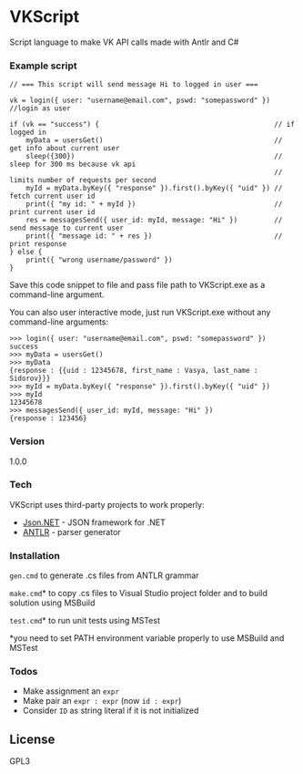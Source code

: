 # VKScript
Script language to make VK API calls made with Antlr and C#

### Example script

```VKScript
// === This script will send message Hi to logged in user ===

vk = login({ user: "username@email.com", pswd: "somepassword" }) //login as user

if (vk == "success") {                                           // if logged in
	myData = usersGet()                                          // get info about current user
	sleep({300})                                                 // sleep for 300 ms because vk api 
	                                                             // limits number of requests per second
	myId = myData.byKey({ "response" }).first().byKey({ "uid" }) // fetch current user id
	print({ "my id: " + myId })                                  // print current user id
	res = messagesSend({ user_id: myId, message: "Hi" })         // send message to current user
	print({ "message id: " + res })                              // print response
} else {
	print({ "wrong username/password" })
}
```

Save this code snippet to file and pass file path to VKScript.exe as a command-line argument.

You can also user interactive mode, just run VKScript.exe without any command-line arguments:

```VKScript
>>> login({ user: "username@email.com", pswd: "somepassword" })
success
>>> myData = usersGet()
>>> myData
{response : {{uid : 12345678, first_name : Vasya, last_name : Sidorov}}}
>>> myId = myData.byKey({ "response" }).first().byKey({ "uid" })
>>> myId
12345678
>>> messagesSend({ user_id: myId, message: "Hi" })
{response : 123456}
```

### Version
1.0.0

### Tech

VKScript uses third-party projects to work properly:

* [Json.NET] - JSON framework for .NET
* [ANTLR] - parser generator

### Installation

`gen.cmd` to generate .cs files from ANTLR grammar

`make.cmd`* to copy .cs files to Visual Studio project folder and to build solution using MSBuild

`test.cmd`* to run unit tests using MSTest

\*you need to set PATH environment variable properly to use MSBuild and MSTest

### Todos

- Make assignment an `expr`
- Make pair an `expr : expr` (now `id : expr`)
- Consider `ID` as string literal if it is not initialized

License
----

GPL3


[Json.NET]: <http://www.newtonsoft.com/json>
[ANTLR]: <http://www.antlr.org>
